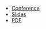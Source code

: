 * [Conference](https://pretalx.com/denog13/talk/VKJL98/)
* [Slides](https://docs.google.com/presentation/d/1AOdugjYGOD8CyO_Gs0JeRARjaSxhzNjO8mAKhBGGgIM)
* [PDF](2021-11-09--Whats_new_in_Grafana.pdf)
